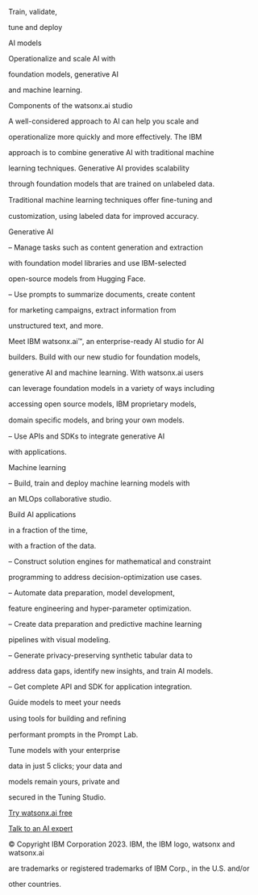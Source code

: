 ﻿<a name="br1"></a> 

Train, validate,

tune and deploy

AI models

Operationalize and scale AI with

foundation models, generative AI

and machine learning.

Components of the watsonx.ai studio

A well-considered approach to AI can help you scale and

operationalize more quickly and more effectively. The IBM

approach is to combine generative AI with traditional machine

learning techniques. Generative AI provides scalability

through foundation models that are trained on unlabeled data.

Traditional machine learning techniques offer ﬁne-tuning and

customization, using labeled data for improved accuracy.

Generative AI

– Manage tasks such as content generation and extraction

with foundation model libraries and use IBM-selected

open-source models from Hugging Face.

– Use prompts to summarize documents, create content

for marketing campaigns, extract information from

unstructured text, and more.

Meet IBM watsonx.ai™, an enterprise-ready AI studio for AI

builders. Build with our new studio for foundation models,

generative AI and machine learning. With watsonx.ai users

can leverage foundation models in a variety of ways including

accessing open source models, IBM proprietary models,

domain speciﬁc models, and bring your own models.

– Use APIs and SDKs to integrate generative AI

with applications.

Machine learning

– Build, train and deploy machine learning models with

an MLOps collaborative studio.

Build AI applications

in a fraction of the time,

with a fraction of the data.

– Construct solution engines for mathematical and constraint

programming to address decision-optimization use cases.

– Automate data preparation, model development,

feature engineering and hyper-parameter optimization.

– Create data preparation and predictive machine learning

pipelines with visual modeling.

– Generate privacy-preserving synthetic tabular data to

address data gaps, identify new insights, and train AI models.

– Get complete API and SDK for application integration.

Guide models to meet your needs

using tools for building and reﬁning

performant prompts in the Prompt Lab.

Tune models with your enterprise

data in just 5 clicks; your data and

models remain yours, private and

secured in the Tuning Studio.

[Try](https://dataplatform.cloud.ibm.com/registration/stepone?context=wx)[ ](https://dataplatform.cloud.ibm.com/registration/stepone?context=wx)[watsonx.ai](https://dataplatform.cloud.ibm.com/registration/stepone?context=wx)[ ](https://dataplatform.cloud.ibm.com/registration/stepone?context=wx)[free](https://dataplatform.cloud.ibm.com/registration/stepone?context=wx)

[Talk](https://www.ibm.com/products/watsonx-ai?schedulerform)[ ](https://www.ibm.com/products/watsonx-ai?schedulerform)[to](https://www.ibm.com/products/watsonx-ai?schedulerform)[ ](https://www.ibm.com/products/watsonx-ai?schedulerform)[an](https://www.ibm.com/products/watsonx-ai?schedulerform)[ ](https://www.ibm.com/products/watsonx-ai?schedulerform)[AI](https://www.ibm.com/products/watsonx-ai?schedulerform)[ ](https://www.ibm.com/products/watsonx-ai?schedulerform)[expert](https://www.ibm.com/products/watsonx-ai?schedulerform)

© Copyright IBM Corporation 2023. IBM, the IBM logo, watsonx and watsonx.ai

are trademarks or registered trademarks of IBM Corp., in the U.S. and/or

other countries.

